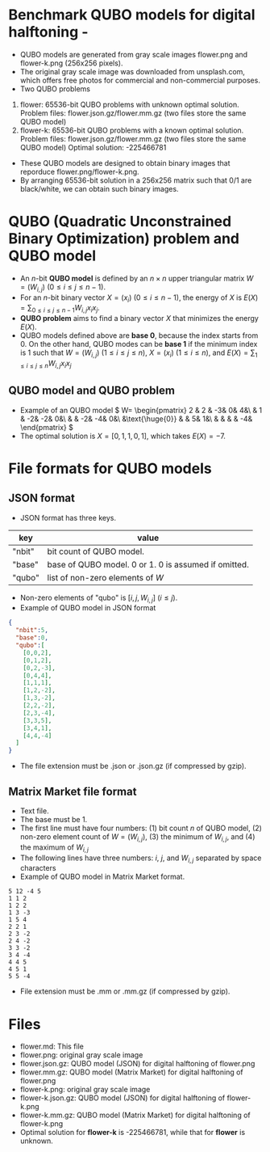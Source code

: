 # Benchmark QUBO models for digital halftoning -

* QUBO models are generated from gray scale images flower.png and flower-k.png (256x256 pixels).
* The original gray scale image was downloaded from unsplash.com, which offers free photos for commercial and non-commercial purposes.
* Two QUBO problems
1.  flower: 65536-bit QUBO problems with unknown optimal solution.
    Problem files: flower.json.gz/flower.mm.gz   (two files store the same QUBO model)
2. flower-k: 65536-bit QUBO problems with a known optimal solution.
    Problem files: flower.json.gz/flower.mm.gz   (two files store the same QUBO model)
    Optimal solution: -225466781
* These QUBO models are designed to obtain binary images that reporduce flower.png/flower-k.png.
* By arranging 65536-bit solution in a 256x256 matrix such that 0/1 are black/white, we can obtain such binary images.


# QUBO (Quadratic Unconstrained Binary Optimization) problem and QUBO model
* An $n$-bit **QUBO model** is defined by an $n\times n$ upper triangular matrix $W=(W_{i,j})$ $(0\leq i\leq j\leq n-1)$.
* For an $n$-bit binary vector $X=(x_i)$ $(0\leq i\leq n-1)$, the energy of $X$ is $E(X)=\sum_{0\leq i\leq j\leq n-1}W_{i,j}x_ix_j$.
* **QUBO problem** aims to find a binary vector $X$ that minimizes the energy $E(X)$.
* QUBO models defined above are **base 0**, because the index starts from 0. On the other hand, QUBO modes can be **base 1** if the minimum index is 1 such that $W=(W_{i,j})$ $(1\leq i\leq j\leq n)$, $X=(x_i)$ $(1\leq i\leq n)$, and $E(X)=\sum_{1\leq i\leq j\leq n}W_{i,j}x_ix_j$

## QUBO model and QUBO problem
* Example of an QUBO model
$
W=
\begin{pmatrix} 
2 & 2 & -3& 0& 4&\\ 
 & 1 & -2& -2& 0&\\ 
 &  & -2& -4& 0&\\ 
 &\text{\huge{0}}  & & 5& 1&\\ 
 &  & & & -4& 
\end{pmatrix}
$
* The optimal solution is $X=[0,1,1,0,1]$, which takes $E(X)=-7$.

# File formats for QUBO models

## JSON format
* JSON format has three keys.
  
| key    | value                                                |
| ------ | ---------------------------------------------------- |
| "nbit" | bit count of QUBO model.                             |
| "base" | base of QUBO model. 0 or 1. 0 is assumed if omitted. |
| "qubo" | list of non-zero elements of $W$                     |

* Non-zero elements of "qubo" is $[i,j,W_{i,j}]$ $(i\leq j)$.
* Example of QUBO model in JSON format
```JSON
{
  "nbit":5,
  "base":0,
  "qubo":[
    [0,0,2],
    [0,1,2],
    [0,2,-3],
    [0,4,4],
    [1,1,1],
    [1,2,-2],
    [1,3,-2],
    [2,2,-2],
    [2,3,-4],
    [3,3,5],
    [3,4,1],
    [4,4,-4]
  ]
}
```
* The file extension must be .json or .json.gz (if compressed by gzip).

## Matrix Market file format
* Text file.
* The base must be 1.
* The first line must have four numbers: (1) bit count $n$ of QUBO model, (2) non-zero element count of $W=(W_{i,j})$, (3) the minimum of $W_{i,j}$, and (4) the maximum of $W_{i,j}$
* The following lines have three numbers: $i$, $j$, and $W_{i,j}$ separated by space characters
* Example of QUBO model in Matrix Market format.
```TEXT
5 12 -4 5
1 1 2
1 2 2
1 3 -3
1 5 4
2 2 1
2 3 -2
2 4 -2
3 3 -2
3 4 -4
4 4 5
4 5 1
5 5 -4
```
* File extension must be .mm or .mm.gz (if compressed by gzip).

# Files
* flower.md: This file
* flower.png: original gray scale image
* flower.json.gz: QUBO model (JSON) for digital halftoning of flower.png
* flower.mm.gz: QUBO model (Matrix Market) for digital halftoning of flower.png
* flower-k.png: original gray scale image
* flower-k.json.gz: QUBO model (JSON) for digital halftoning of flower-k.png
* flower-k.mm.gz: QUBO model (Matrix Market) for digital halftoning of flower-k.png
* Optimal solution for **flower-k** is -225466781, while that for **flower** is unknown.
